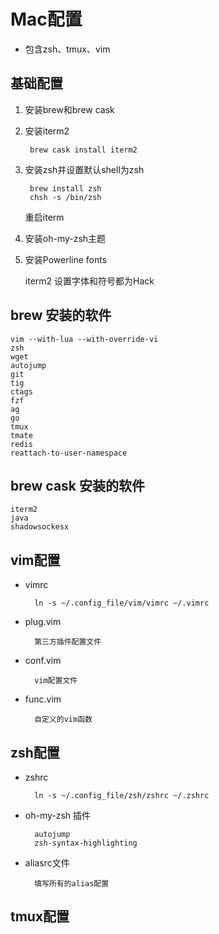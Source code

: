 # Mac配置

* 包含zsh、tmux、vim

## 基础配置

1. 安装brew和brew cask
    
2. 安装iterm2

        brew cask install iterm2

3. 安装zsh并设置默认shell为zsh
	
        brew install zsh
        chsh -s /bin/zsh

	重启iterm

4. 安装oh-my-zsh主题

5. 安装Powerline fonts
	
	iterm2 设置字体和符号都为Hack
    

	
## brew 安装的软件

    vim --with-lua --with-override-vi
    zsh
    wget
    autojump
    git
    tig
    ctags
    fzf
    ag
    go
    tmux
    tmate
    redis
    reattach-to-user-namespace

## brew cask 安装的软件

    iterm2
    java
    shadowsockesx



## vim配置

* vimrc 

        ln -s ~/.config_file/vim/vimrc ~/.vimrc

* plug.vim

        第三方插件配置文件

* conf.vim

        vim配置文件

* func.vim

        自定义的vim函数

## zsh配置

* zshrc

        ln -s ~/.config_file/zsh/zshrc ~/.zshrc

* oh-my-zsh 插件

        autojump
        zsh-syntax-highlighting

* aliasrc文件

	    填写所有的alias配置

## tmux配置




